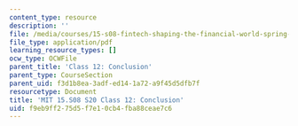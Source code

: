 ```yaml
---
content_type: resource
description: ''
file: /media/courses/15-s08-fintech-shaping-the-financial-world-spring-2020/f9eb9ff275d5f7e10cb4fba88ceae7c6_MIT15-S08S20_class12.pdf
file_type: application/pdf
learning_resource_types: []
ocw_type: OCWFile
parent_title: 'Class 12: Conclusion'
parent_type: CourseSection
parent_uid: f3d1b8ea-3adf-ed14-1a72-a9f45d5dfb7f
resourcetype: Document
title: 'MIT 15.S08 S20 Class 12: Conclusion'
uid: f9eb9ff2-75d5-f7e1-0cb4-fba88ceae7c6
---
```

